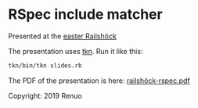 # RSpec include matcher

Presented at the
[easter Railshöck](https://www.meetup.com/rubyonrails-ch/events/259150790/)

The presentation uses
[tkn](https://github.com/fxn/tkn).
Run it like this:

```sh
tkn/bin/tkn slides.rb
```

The PDF of the presentation is here: [railshöck-rspec.pdf](./railshöck-rspec.pdf)

Copyright: 2019 Renuo

